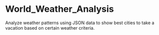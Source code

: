 # World_Weather_Analysis
Analyze weather patterns using JSON data to show best cities to take a vacation based on certain weather criteria.
